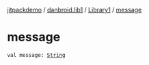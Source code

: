 [jitpackdemo](../../index.md) / [danbroid.lib1](../index.md) / [Library1](index.md) / [message](./message.md)

# message

`val message: `[`String`](https://kotlinlang.org/api/latest/jvm/stdlib/kotlin/-string/index.html)